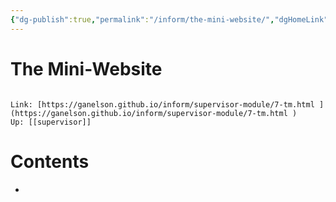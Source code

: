 ```yaml
---
{"dg-publish":true,"permalink":"/inform/the-mini-website/","dgHomeLink":true,"dgPassFrontmatter":false}
---
```


# The Mini-Website
```ad-info

Link: [https://ganelson.github.io/inform/supervisor-module/7-tm.html ](https://ganelson.github.io/inform/supervisor-module/7-tm.html )
Up: [[supervisor]]
```

# Contents
- 